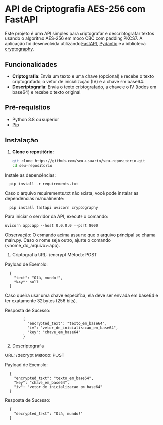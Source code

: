 
# API de Criptografia AES-256 com FastAPI

Este projeto é uma API simples para criptografar e descriptografar textos usando o algoritmo AES-256 em modo CBC com padding PKCS7. A aplicação foi desenvolvida utilizando [FastAPI](https://fastapi.tiangolo.com/), [Pydantic](https://pydantic-docs.helpmanual.io/) e a biblioteca [cryptography](https://cryptography.io/en/latest/).

## Funcionalidades

- **Criptografia**: Envia um texto e uma chave (opcional) e recebe o texto criptografado, o vetor de inicialização (IV) e a chave em base64.
- **Descriptografia**: Envia o texto criptografado, a chave e o IV (todos em base64) e recebe o texto original.

## Pré-requisitos

- Python 3.8 ou superior
- [Pip](https://pip.pypa.io/en/stable/)

## Instalação

1. **Clone o repositório:**

   ```bash
   git clone https://github.com/seu-usuario/seu-repositorio.git
   cd seu-repositorio

Instale as dependências:

    
      pip install -r requirements.txt
      
Caso o arquivo requirements.txt não exista, você pode instalar as dependências manualmente:

    

      pip install fastapi uvicorn cryptography


Para iniciar o servidor da API, execute o comando:



    
    uvicorn app:app --host 0.0.0.0 --port 8000
   Observação: O comando acima assume que o arquivo principal se chama main.py. Caso o nome seja outro, ajuste o comando (<nome_do_arquivo>:app).


1. Criptografia
URL: /encrypt
Método: POST

Payload de Exemplo:

      {
        "text": "Olá, mundo!",
        "key": null
      }
Caso queira usar uma chave específica, ela deve ser enviada em base64 e ter exatamente 32 bytes (256 bits).

Resposta de Sucesso:

            {
              "encrypted_text": "texto_em_base64",
              "iv": "vetor_de_inicializacao_em_base64",
              "key": "chave_em_base64"
            }


2. Descriptografia

URL: /decrypt
Método: POST

Payload de Exemplo:

      {
        "encrypted_text": "texto_em_base64",
        "key": "chave_em_base64",
        "iv": "vetor_de_inicializacao_em_base64"
      }

Resposta de Sucesso:

      {
        "decrypted_text": "Olá, mundo!"
      }
